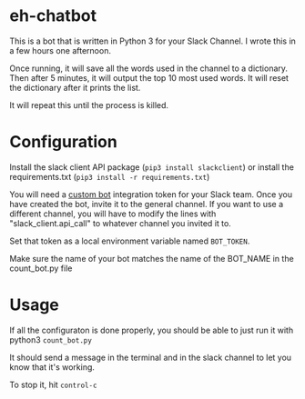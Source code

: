 # eh-chatbot


This is a bot that is written in Python 3 for your Slack Channel.  I wrote this in a few hours one afternoon.

Once running, it will save all the words used in the channel to a dictionary. Then after 5 minutes, it will output the top 10 most used words.  It will reset the dictionary after it prints the list.

It will repeat this until the process is killed.

# Configuration
Install the slack client API package (`pip3 install slackclient`) or install the requirements.txt (`pip3 install -r requirements.txt`)

You will need a [custom bot](http://my.slack.com/apps/manage/custom-integrations) integration token for your Slack team.
Once you have created the bot, invite it to the general channel.  If you want to use a different channel, you will have to modify the lines with "slack_client.api_call" to whatever channel you invited it to.

Set that token as a local environment variable named `BOT_TOKEN`.

Make sure the name of your bot matches the name of the BOT_NAME in the count_bot.py file

# Usage

If all the configuraton is done properly, you should be able to just run it with python3 `count_bot.py`

It should send a message in the terminal and in the slack channel to let you know that it's working.  

To stop it, hit `control-c`
